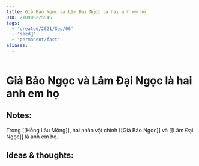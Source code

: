 ```yaml
---
title: Giả Bảo Ngọc và Lâm Đại Ngọc là hai anh em họ
UID: 210906225545
tags:
  - 'created/2021/Sep/06'
  - 'seed🥜'
  - 'permanent/fact'
aliases:
  - 
---
```

# Giả Bảo Ngọc và Lâm Đại Ngọc là hai anh em họ

## Notes:
Trong [[Hồng Lâu Mộng]], hai nhân vật chính [[Giả Bảo Ngọc]] và [[Lâm Đại Ngọc]] là anh em họ.

## Ideas & thoughts:
